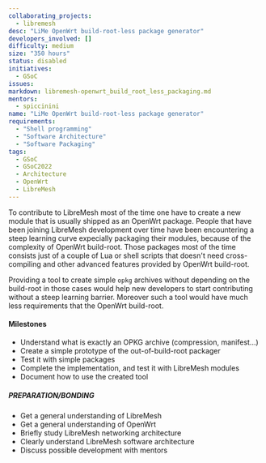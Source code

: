 ```yaml
---
collaborating_projects:
  - libremesh
desc: "LiMe OpenWrt build-root-less package generator"
developers_involved: []
difficulty: medium
size: "350 hours"
status: disabled
initiatives:
  - GSoC
issues:
markdown: libremesh-openwrt_build_root_less_packaging.md
mentors:
  - spiccinini
name: "LiMe OpenWrt build-root-less package generator"
requirements:
  - "Shell programming"
  - "Software Architecture"
  - "Software Packaging"
tags:
  - GSoC
  - GSoC2022
  - Architecture
  - OpenWrt
  - LibreMesh
---
```



To contribute to LibreMesh most of the time one have to create a new module that
is usually shipped as an OpenWrt package. People that have been joining
LibreMesh development over time have been encountering a steep learning curve
expecially packaging their modules, because of the complexity of OpenWrt
build-root. Those packages most of the time consists just of a couple of Lua or
shell scripts that doesn't need cross-compiling and other advanced features
provided by OpenWrt build-root.

Providing a tool to create simple `opkg` archives without depending on the
build-root in those cases would help new developers to start contributing
without a steep learning barrier. Moreover such a tool would have much less
requirements that the OpenWrt build-root.


#### Milestones

* Understand what is exactly an OPKG archive (compression, manifest...)
* Create a simple prototype of the out-of-build-root packager
* Test it with simple packages
* Complete the implementation, and test it with LibreMesh modules
* Document how to use the created tool


##### PREPARATION/BONDING

* Get a general understanding of LibreMesh
* Get a general understanding of OpenWrt
* Briefly study LibreMesh networking architecture
* Clearly understand LibreMesh software architecture
* Discuss possible development with mentors
